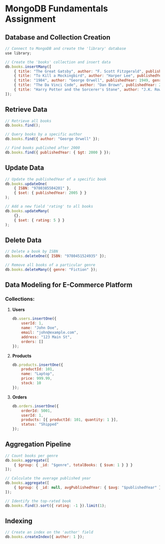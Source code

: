 # MongoDB Fundamentals Assignment



## Database and Collection Creation
```javascript
// Connect to MongoDB and create the 'library' database
use library;

// Create the 'books' collection and insert data
db.books.insertMany([
    { title: "The Great Gatsby", author: "F. Scott Fitzgerald", publishedYear: 1925, genre: "Fiction", ISBN: "9780743273565" },
    { title: "To Kill a Mockingbird", author: "Harper Lee", publishedYear: 1960, genre: "Fiction", ISBN: "9780061120084" },
    { title: "1984", author: "George Orwell", publishedYear: 1949, genre: "Dystopian", ISBN: "9780451524935" },
    { title: "The Da Vinci Code", author: "Dan Brown", publishedYear: 2003, genre: "Mystery", ISBN: "9780385504201" },
    { title: "Harry Potter and the Sorcerer's Stone", author: "J.K. Rowling", publishedYear: 1997, genre: "Fantasy", ISBN: "9780439708180" }
]);
```

## Retrieve Data
```javascript
// Retrieve all books
db.books.find();

// Query books by a specific author
db.books.find({ author: "George Orwell" });

// Find books published after 2000
db.books.find({ publishedYear: { $gt: 2000 } });
```

## Update Data
```javascript
// Update the publishedYear of a specific book
db.books.updateOne(
    { ISBN: "9780385504201" },
    { $set: { publishedYear: 2005 } }
);

// Add a new field 'rating' to all books
db.books.updateMany(
    {},
    { $set: { rating: 5 } }
);
```

## Delete Data
```javascript
// Delete a book by ISBN
db.books.deleteOne({ ISBN: "9780451524935" });

// Remove all books of a particular genre
db.books.deleteMany({ genre: "Fiction" });
```

## Data Modeling for E-Commerce Platform
### Collections:
1. **Users**
   ```javascript
   db.users.insertOne({
       userId: 1,
       name: "John Doe",
       email: "john@example.com",
       address: "123 Main St",
       orders: []
   });
   ```
2. **Products**
   ```javascript
   db.products.insertOne({
       productId: 101,
       name: "Laptop",
       price: 999.99,
       stock: 10
   });
   ```
3. **Orders**
   ```javascript
   db.orders.insertOne({
       orderId: 5001,
       userId: 1,
       products: [{ productId: 101, quantity: 1 }],
       status: "Shipped"
   });
   ```

## Aggregation Pipeline
```javascript
// Count books per genre
db.books.aggregate([
    { $group: { _id: "$genre", totalBooks: { $sum: 1 } } }
]);

// Calculate the average published year
db.books.aggregate([
    { $group: { _id: null, avgPublishedYear: { $avg: "$publishedYear" } } }
]);

// Identify the top-rated book
db.books.find().sort({ rating: -1 }).limit(1);
```

## Indexing
```javascript
// Create an index on the 'author' field
db.books.createIndex({ author: 1 });
```